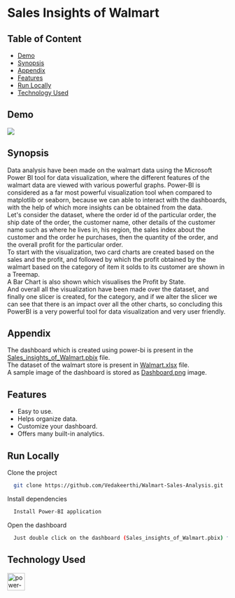 # Sales Insights of Walmart
## Table of Content
* [Demo](#demo)
* [Synopsis](#synopsis)
* [Appendix](#appendix)
* [Features](#features)
* [Run Locally](#run_locally)
* [Technology Used](#technology_used)

## Demo
![](https://user-images.githubusercontent.com/83491099/236984944-5121702c-e1d6-4ca3-9ff7-8f0cf4503032.png)

## Synopsis
Data analysis have been made on the walmart data using the Microsoft Power BI tool for data visualization, where the different features of the walmart data are viewed with various powerful graphs. Power-BI is considered as a far most powerful visualization tool when compared to matplotlib or seaborn, because we can able to interact with the dashboards, with the help of which more insights can be obtained from the data.
<br>
Let's consider the dataset, where the order id of the particular order, the ship date of the order, the customer name, other details of the customer name such as where he lives in, his region, the sales index about the customer and the order he purchases, then the quantity of the order, and the overall profit for the particular order.
<br>
To start with the visualization, two card charts are created based on the sales and the profit, and followed by which the profit obtained by the walmart based on the category of item it solds to its customer are shown in a Treemap.
<br>
A Bar Chart is also shown which visualises the Profit by State.
<br>
And overall all the visualization have been made over the dataset, and finally one slicer is created, for the category, and if we alter the slicer we can see that there is an impact over all the other charts, so concluding this PowerBI is a very powerful tool for data visualization and very user friendly.

## Appendix
The dashboard which is created using power-bi is present in the [Sales_insights_of_Walmart.pbix](https://github.com/prakashroy1211/Sales-Insights-of-Walmart/blob/main/Sales_insights_of_Walmart.pbix) file.
<br>
The dataset of the walmart store is present in [Walmart.xlsx](https://github.com/prakashroy1211/Sales-Insights-of-Walmart/blob/main/Walmart.xlsx) file.
<br>
A sample image of the dashboard is stored as [Dashboard.png](https://github.com/prakashroy1211/Sales-Insights-of-Walmart/blob/main/Dashboard.png) image.

## Features
* Easy to use.
* Helps organize data.
* Customize your dashboard.
* Offers many built-in analytics.

## Run Locally <a name='run_locally'></a>
Clone the project

```bash
  git clone https://github.com/Vedakeerthi/Walmart-Sales-Analysis.git
```

Install dependencies

```bash
  Install Power-BI application
```

Open the dashboard

```bash
  Just double click on the dashboard (Sales_insights_of_Walmart.pbix) file and open it in power-bi application.
```
## Technology Used <a name='technology_used'></a>

<a href="https://powerbi.microsoft.com/en-au/" target="_blank" rel="noreferrer"> <img src="https://www.vectorlogo.zone/logos/microsoft_powerbi/microsoft_powerbi-icon.svg" alt="power-bi" width="40" height="40"/> </a>


